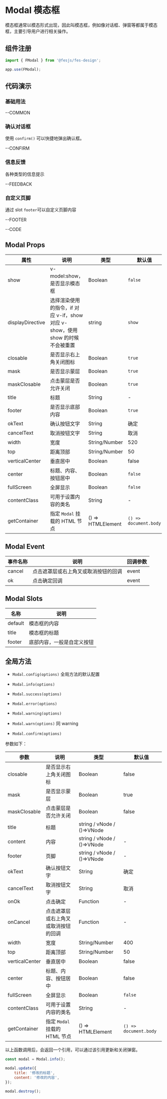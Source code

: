 # Modal 模态框

模态框通常以模态形式出现，因此叫模态框，例如像对话框、弹窗等都属于模态框，主要引导用户进行相关操作。

## 组件注册

```js
import { FModal } from '@fesjs/fes-design';

app.use(FModal);
```

## 代码演示

### 基础用法

--COMMON

### 确认对话框

使用 `confirm()` 可以快捷地弹出确认框。

--CONFIRM

### 信息反馈

各种类型的信息提示

--FEEDBACK

### 自定义页脚

通过 slot `footer`可以自定义页脚内容

--FOOTER

--CODE

## Modal Props

| 属性             | 说明                                                                           | 类型              | 默认值                |
| ---------------- | ------------------------------------------------------------------------------ | ----------------- | --------------------- |
| show             | v-model:show，是否显示模态框                                                   | Boolean           | `false`               |
| displayDirective | 选择渲染使用的指令，if 对应 v-if，show 对应 v-show，使用 show 的时候不会被重置 | string            | `show`                |
| closable         | 是否显示右上角关闭图标                                                         | Boolean           | `true`                |
| mask             | 是否显示蒙层                                                                   | Boolean           | `true`                |
| maskClosable     | 点击蒙层是否允许关闭                                                           | Boolean           | `true`                |
| title            | 标题                                                                           | String            | -                     |
| footer           | 是否显示底部内容                                                               | Boolean           | `true`                |
| okText           | 确认按钮文字                                                                   | String            | 确定                  |
| cancelText       | 取消按钮文字                                                                   | String            | 取消                  |
| width            | 宽度                                                                           | String/Number     | 520                   |
| top              | 距离顶部                                                                       | String/Number     | 50                    |
| verticalCenter   | 垂直居中                                                                       | Boolean           | false                 |
| center           | 标题、内容、按钮居中                                                           | Boolean           | `false`               |
| fullScreen       | 全屏显示                                                                       | Boolean           | `false`               |
| contentClass     | 可用于设置内容的类名                                                           | String            | -                     |
| getContainer     | 指定 `Modal` 挂载的 HTML 节点                                                  | () => HTMLElement | `() => document.body` |

## Modal Event

| 事件名称 | 说明                                 | 回调参数 |
| -------- | ------------------------------------ | -------- |
| cancel   | 点击遮罩层或右上角叉或取消按钮的回调 | event    |
| ok       | 点击确定回调                         | event    |

## Modal Slots

| 名称    | 说明                       |
| ------- | -------------------------- |
| default | 模态框的内容               |
| title   | 模态框的标题               |
| footer  | 底部内容，一般是自定义按钮 |

## 全局方法

-   `Modal.config(options)` 全局方法的默认配置

-   `Modal.info(options)`

-   `Modal.success(options)`

-   `Modal.error(options)`

-   `Modal.warning(options)`

-   `Modal.warn(options)` 同 warning

-   `Modal.confirm(options)`

参数如下：

| 参数           | 说明                                 | 类型                       | 默认值                |
| -------------- | ------------------------------------ | -------------------------- | --------------------- |
| closable       | 是否显示右上角关闭图标               | Boolean                    | false                 |
| mask           | 是否显示蒙层                         | Boolean                    | true                  |
| maskClosable   | 点击蒙层是否允许关闭                 | Boolean                    | false                 |
| title          | 标题                                 | string / vNode / ()=>VNode |
| content        | 内容                                 | string / vNode / ()=>VNode | -                     |
| footer         | 页脚                                 | string / vNode / ()=>VNode | -                     |
| okText         | 确认按钮文字                         | String                     | 确定                  |
| cancelText     | 取消按钮文字                         | String                     | 取消                  |
| onOk           | 点击确定                             | Function                   | -                     |
| onCancel       | 点击遮罩层或右上角叉或取消按钮的回调 | Function                   | -                     |
| width          | 宽度                                 | String/Number              | 400                   |
| top            | 距离顶部                             | String/Number              | 50                    |
| verticalCenter | 垂直居中                             | Boolean                    | false                 |
| center         | 标题、内容、按钮居中                 | Boolean                    | false                 |
| fullScreen     | 全屏显示                             | Boolean                    | `false`               |
| contentClass   | 可用于设置内容的类名                 | String                     | -                     |
| getContainer   | 指定 `Modal` 挂载的 HTML 节点        | () => HTMLElement          | `() => document.body` |

以上函数调用后，会返回一个引用，可以通过该引用更新和关闭弹窗。

```js
const modal = Modal.info();

modal.update({
    title: '修改的标题',
    content: '修改的内容',
});

modal.destroy();
```
